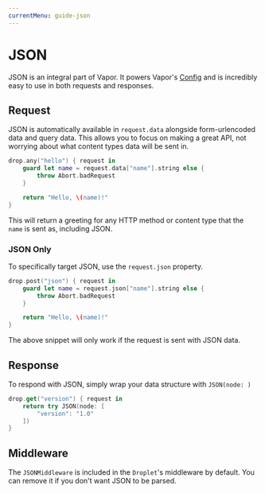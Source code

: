 ```yaml
---
currentMenu: guide-json
---
```


# JSON

JSON is an integral part of Vapor. It powers Vapor's [Config](config.md) and is incredibly easy to use in both requests and responses.

## Request

JSON is automatically available in `request.data` alongside form-urlencoded data and query data. This allows you to focus on making a great API, not worrying about what content types data will be sent in.

```swift
drop.any("hello") { request in
	guard let name = request.data["name"].string else {
		throw Abort.badRequest
	}

	return "Hello, \(name)!"
}
```

This will return a greeting for any HTTP method or content type that the `name` is sent as, including JSON.

### JSON Only

To specifically target JSON, use the `request.json` property.

```swift
drop.post("json") { request in
	guard let name = request.json["name"].string else {
		throw Abort.badRequest
	}

	return "Hello, \(name)!"
}
```
The above snippet will only work if the request is sent with JSON data.

## Response

To respond with JSON, simply wrap your data structure with `JSON(node: )`

```swift
drop.get("version") { request in
    return try JSON(node: [
    	"version": "1.0"
    ])
}
```

## Middleware

The `JSONMiddleware` is included in the `Droplet`'s middleware by default. You can remove it if you don't want JSON to be parsed.

